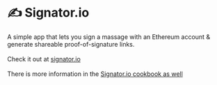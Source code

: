 # ✍️ Signator.io



A simple app that lets you sign a massage with an Ethereum account & generate shareable proof-of-signature links. \
\
Check it out at [signator.io](https://signator.io/)\
\
There is more information in the [Signator.io cookbook as well](../../examples-and-tutorials/common-web3-patterns/signator.io.md)

